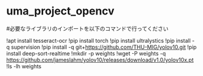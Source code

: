 # uma_project_opencv

#必要なライブラリのインポートを以下のコマンドで行ってください

!apt install tesseract-ocr
!pip install torch
!pip install ultralystics
!pip install -q supervision
!pip install -q git+https://github.com/THU-MIG/yolov10.git
!pip install deep-sort-realtime
!mkdir -p weights
!wget -P weights -q https://github.com/jameslahm/yolov10/releases/download/v1.0/yolov10x.pt
!ls -lh weights
